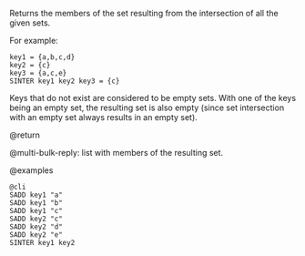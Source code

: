Returns the members of the set resulting from the intersection of all the given
sets.

For example:

    key1 = {a,b,c,d}
    key2 = {c}
    key3 = {a,c,e}
    SINTER key1 key2 key3 = {c}

Keys that do not exist are considered to be empty sets. With one of the keys
being an empty set, the resulting set is also empty (since set intersection
with an empty set always results in an empty set).

@return

@multi-bulk-reply: list with members of the resulting set.

@examples

    @cli
    SADD key1 "a"
    SADD key1 "b"
    SADD key1 "c"
    SADD key2 "c"
    SADD key2 "d"
    SADD key2 "e"
    SINTER key1 key2

